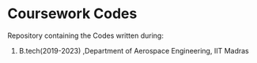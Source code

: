 # Coursework Codes
Repository containing the Codes written during: <br/>
1. B.tech(2019-2023) ,Department of Aerospace Engineering, IIT Madras
